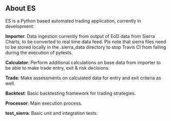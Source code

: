 ## About ES

ES is a Python based automated trading application, currently in development:

**Importer**: Data ingestion currently from output of EoD data from Sierra Charts, to be converted to real time data feed.
Pls note that sierra files need to be stored locally in the .sierra_data directory to stop Travis CI from failing during
the execution of pytests.

**Calculator**: Perform additional calculations on base data from importer to be able to make trade entry, exit & risk decisions.

**Trade**: Make assessments on calculated data for entry and exit criteria as well.

**Backtest**: Basic backtesting framework for trading strategies.

**Processor**: Main execution process.

**test_sierra**: Basic unit and integration tests.
